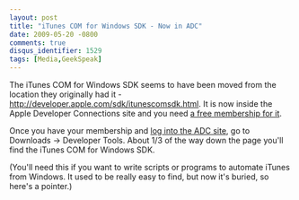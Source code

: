 ```yaml
---
layout: post
title: "iTunes COM for Windows SDK - Now in ADC"
date: 2009-05-20 -0800
comments: true
disqus_identifier: 1529
tags: [Media,GeekSpeak]
---
```

The iTunes COM for Windows SDK seems to have been moved from the
location they originally had it -
http://developer.apple.com/sdk/itunescomsdk.html. It is now inside the
Apple Developer Connections site and you need [a free membership for
it](http://developer.apple.com/products/membership.html).

Once you have your membership and [log into the ADC
site](https://connect.apple.com/cgi-bin/WebObjects/MemberSite.woa/wa/promo?source=ADCLOG&code=ADCLOG-NEX),
go to Downloads -\> Developer Tools. About 1/3 of the way down the page
you'll find the iTunes COM for Windows SDK.

(You'll need this if you want to write scripts or programs to automate
iTunes from Windows. It used to be really easy to find, but now it's
buried, so here's a pointer.)

